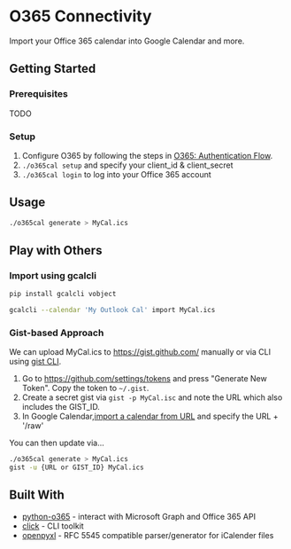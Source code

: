 # O365 Connectivity

Import your Office 365 calendar into Google Calendar and more.

## Getting Started

### Prerequisites

TODO

### Setup

1. Configure O365 by following the steps in [O365: Authentication Flow](https://github.com/O365/python-o365#authentication-flow).
2. `./o365cal setup` and specify your client_id & client_secret
3. `./o365cal login` to log into your Office 365 account

## Usage

```bash
./o365cal generate > MyCal.ics
```

## Play with Others

### Import using gcalcli

```bash
pip install gcalcli vobject
```

```bash
gcalcli --calendar 'My Outlook Cal' import MyCal.ics
```

### Gist-based Approach

We can upload MyCal.ics to <https://gist.github.com/> manually or via CLI using [gist CLI](https://github.com/defunkt/gist).

1. Go to <https://github.com/settings/tokens> and press "Generate New Token". Copy the token to `~/.gist`.
2. Create a secret gist via `gist -p MyCal.isc` and note the URL which also includes the GIST_ID.
3. In Google Calendar,[import a calendar from URL](https://calendar.google.com/calendar/r/settings/addbyurl) and specify the URL + '/raw'

You can then update via...

```bash
./o365cal generate > MyCal.ics
gist -u {URL or GIST_ID} MyCal.ics
```

## Built With

- [python-o365](https://github.com/O365/python-o365) - interact with Microsoft Graph and Office 365 API
- [click](https://github.com/pallets/click/) - CLI toolkit
- [openpyxl](https://github.com/collective/icalendar) - RFC 5545 compatible parser/generator for iCalender files


